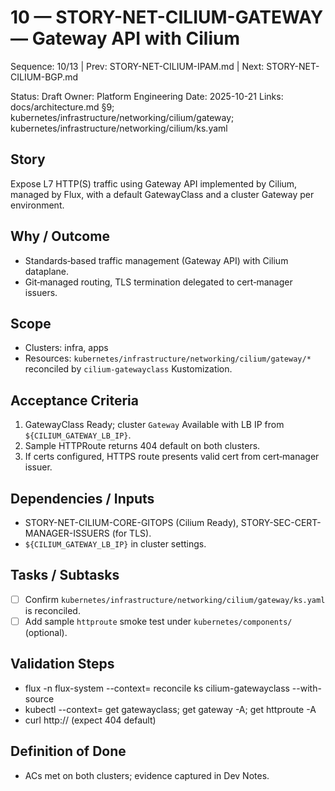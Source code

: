 # 10 — STORY-NET-CILIUM-GATEWAY — Gateway API with Cilium

Sequence: 10/13 | Prev: STORY-NET-CILIUM-IPAM.md | Next: STORY-NET-CILIUM-BGP.md

Status: Draft
Owner: Platform Engineering
Date: 2025-10-21
Links: docs/architecture.md §9; kubernetes/infrastructure/networking/cilium/gateway; kubernetes/infrastructure/networking/cilium/ks.yaml

## Story
Expose L7 HTTP(S) traffic using Gateway API implemented by Cilium, managed by Flux, with a default GatewayClass and a cluster Gateway per environment.

## Why / Outcome
- Standards‑based traffic management (Gateway API) with Cilium dataplane.
- Git‑managed routing, TLS termination delegated to cert‑manager issuers.

## Scope
- Clusters: infra, apps
- Resources: `kubernetes/infrastructure/networking/cilium/gateway/*` reconciled by `cilium-gatewayclass` Kustomization.

## Acceptance Criteria
1) GatewayClass Ready; cluster `Gateway` Available with LB IP from `${CILIUM_GATEWAY_LB_IP}`.
2) Sample HTTPRoute returns 404 default on both clusters.
3) If certs configured, HTTPS route presents valid cert from cert‑manager issuer.

## Dependencies / Inputs
- STORY-NET-CILIUM-CORE-GITOPS (Cilium Ready), STORY-SEC-CERT-MANAGER-ISSUERS (for TLS).
- `${CILIUM_GATEWAY_LB_IP}` in cluster settings.

## Tasks / Subtasks
- [ ] Confirm `kubernetes/infrastructure/networking/cilium/gateway/ks.yaml` is reconciled.
- [ ] Add sample `httproute` smoke test under `kubernetes/components/` (optional).

## Validation Steps
- flux -n flux-system --context=<ctx> reconcile ks cilium-gatewayclass --with-source
- kubectl --context=<ctx> get gatewayclass; get gateway -A; get httproute -A
- curl http://<LB-IP> (expect 404 default)

## Definition of Done
- ACs met on both clusters; evidence captured in Dev Notes.
